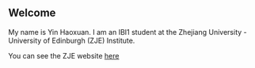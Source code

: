 ## Welcome 

My name is Yin Haoxuan. 
I am an IBI1 student at the Zhejiang University - University of Edinburgh (ZJE) Institute.

You can see the ZJE website [here](https://zje.zju.edu.cn/zje/main.htm) 

